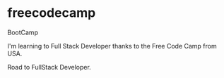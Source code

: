 # freecodecamp
BootCamp

I'm learning to Full Stack Developer thanks to the Free Code Camp from USA.

Road to FullStack Developer.

